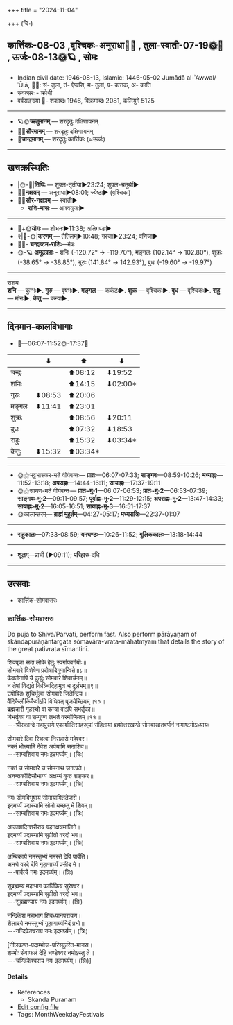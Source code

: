 +++
title = "2024-11-04"

+++
(चि॰)
## कार्त्तिकः-08-03  ,वृश्चिकः-अनूराधा🌛🌌  ,  तुला-स्वाती-07-19🌞🌌  ,  ऊर्जः-08-13🌞🪐  , सोमः
- Indian civil date: 1946-08-13, Islamic: 1446-05-02 Jumādā al-ʾAwwal/ʾŪlā, 🌌🌞: सं- तुला, तं- ऐप्पसि, म- तुलां, प- कत्तक, अ- काति
- संवत्सरः - क्रोधी
- वर्षसङ्ख्या 🌛- शकाब्दः 1946, विक्रमाब्दः 2081, कलियुगे 5125
___________________
- 🪐🌞**ऋतुमानम्** — शरदृतुः दक्षिणायनम्
- 🌌🌞**सौरमानम्** — शरदृतुः दक्षिणायनम्
- 🌛**चान्द्रमानम्** — शरदृतुः कार्त्तिकः (≈ऊर्जः)
___________________


## खचक्रस्थितिः
- |🌞-🌛|**तिथिः** — शुक्ल-तृतीया►23:24; शुक्ल-चतुर्थी►  
- 🌌🌛**नक्षत्रम्** — अनूराधा►08:01; ज्येष्ठा► (वृश्चिकः)  
- 🌌🌞**सौर-नक्षत्रम्** — स्वाती►  
  - **राशि-मासः** — आश्वयुजः► 
___________________
- 🌛+🌞**योगः** — शोभनः►11:38; अतिगण्डः►  
- २|🌛-🌞|**करणम्** — तैतिलम्►10:48; गरजा►23:24; वणिजा►  
- 🌌🌛- **चन्द्राष्टम-राशिः**—मेषः  
- 🌞-🪐 **अमूढग्रहाः** - शनिः (-120.72° → -119.70°), मङ्गलः (102.14° → 102.80°), शुक्रः (-38.65° → -38.85°), गुरुः (141.84° → 142.93°), बुधः (-19.60° → -19.97°)
___________________
राशयः  
**शनि** — कुम्भः►. **गुरु** — वृषभः►. **मङ्गल** — कर्कटः►. **शुक्र** — वृश्चिकः►. **बुध** — वृश्चिकः►. **राहु** — मीनः►. **केतु** — कन्या►. 
___________________


## दिनमान-कालविभागाः
- 🌅—06:07-11:52🌞-17:37🌇  

|      |⬇     |⬆     |⬇     |
|------|-----|-----|------|
|चन्द्रः|     |⬆08:12 |⬇19:52 |
|शनिः   |     |⬆14:15 |⬇02:00*|
|गुरुः  |⬇08:53 |⬆20:06 |     |
|मङ्गलः |⬇11:41 |⬆23:01 |     |
|शुक्रः |     |⬆08:56 |⬇20:11 |
|बुधः   |     |⬆07:32 |⬇18:53 |
|राहुः  |     |⬆15:32 |⬇03:34*|
|केतुः  |⬇15:32 |⬆03:34*|     |
___________________
- 🌞⚝भट्टभास्कर-मते वीर्यवन्तः— **प्रातः**—06:07-07:33; **साङ्गवः**—08:59-10:26; **मध्याह्नः**—11:52-13:18; **अपराह्णः**—14:44-16:11; **सायाह्नः**—17:37-19:11  
- 🌞⚝सायण-मते वीर्यवन्तः— **प्रातः-मु॰1**—06:07-06:53; **प्रातः-मु॰2**—06:53-07:39; **साङ्गवः-मु॰2**—09:11-09:57; **पूर्वाह्णः-मु॰2**—11:29-12:15; **अपराह्णः-मु॰2**—13:47-14:33; **सायाह्नः-मु॰2**—16:05-16:51; **सायाह्नः-मु॰3**—16:51-17:37  
- 🌞कालान्तरम्— **ब्राह्मं मुहूर्तम्**—04:27-05:17; **मध्यरात्रिः**—22:37-01:07  
___________________
- **राहुकालः**—07:33-08:59; **यमघण्टः**—10:26-11:52; **गुलिककालः**—13:18-14:44  
___________________
- **शूलम्**—प्राची (►09:11); **परिहारः**–दधि  
___________________

## उत्सवाः
- कार्त्तिक-सोमवासरः
### कार्त्तिक-सोमवासरः



Do puja to Shiva/Parvati, perform fast. Also perform pārāyaṇam of skāndapurāṇāntargata sōmavāra-vrata-māhatmyam that details the story of the great pativrata sīmantinī.

शिवपूजा सदा लोके हेतुः स्वर्गापवर्गयोः॥  
सोमवारे विशेषेण प्रदोषादिगुणान्विते॥८॥  
केवलेनापि ये कुर्युः सोमवारे शिवार्चनम्॥  
न तेषां विद्यते किञ्चिदिहामुत्र च दुर्लभम्॥९॥  
उपोषितः शुचिर्भूत्वा सोमवारे जितेन्द्रियः॥  
वैदिकैर्लौकिकैर्वाऽपि विधिवत् पूजयेच्छिवम्॥१०॥  
ब्रह्मचारी गृहस्थो वा कन्या वाऽपि सभर्तृका॥  
विभर्तृका वा सम्पूज्य लभते वरमीप्सितम्॥११॥  
---श्रीस्कान्दे महापुराणे एकाशीतिसाहस्र्यां संहितायां ब्रह्मोत्तरखण्डे सोमवारव्रतवर्णनं नामाष्टमोऽध्यायः  
  
सोमवारे दिवा स्थित्वा निराहारो महेश्वर।  
नक्तं भोक्ष्यामि देवेश अर्पयामि सदाशिव॥  
---साम्बशिवाय नमः इदमर्घ्यम्। (त्रिः)  
  
नक्तं च सोमवारे च सोमनाथ जगत्पते।  
अनन्तकोटिसौभाग्यं अक्षय्यं कुरु शङ्कर॥  
---साम्बशिवाय नमः इदमर्घ्यम्। (त्रिः)  
  
नमः सोमविभूषाय सोमायामिततेजसे।  
इदमर्घ्यं प्रदास्यामि सोमो यच्छतु मे शिवम्॥  
---साम्बशिवाय नमः इदमर्घ्यम्। (त्रिः)  
  
आकाशदिग्शरीराय ग्रहनक्षत्रमालिने।  
इदमर्घ्यं प्रदास्यामि सुप्रीतो वरदो भव॥  
---साम्बशिवाय नमः इदमर्घ्यम्। (त्रिः)  
  
  
अम्बिकायै नमस्तुभ्यं नमस्ते देवि पार्वति।  
अनघे वरदे देवि गृहाणार्घ्यं प्रसीद मे॥  
---पार्वत्यै नमः इदमर्घ्यम्। (त्रिः)  
  
  
सुब्रह्मण्य महाभाग कार्त्तिकेय सुरेश्वर।  
इदमर्घ्यं प्रदास्यामि सुप्रीतो वरदो भव॥  
---सुब्रह्मण्याय नमः इदमर्घ्यम्। (त्रिः)  
  
नन्दिकेश महाभाग शिवध्यानपरायण।  
शैलादये नमस्तुभ्यं गृहाणार्घ्यमिदं प्रभो॥  
---नन्दिकेश्वराय नमः इदमर्घ्यम्। (त्रिः)  
  
[नीलकण्ठ-पदाम्भोज-परिस्फुरित-मानस।  
शम्भोः सेवाफलं देहि चण्डेश्वर नमोऽस्तु ते॥  
---चण्डिकेश्वराय नमः इदमर्घ्यम्। (त्रिः)]



#### Details
- References
  - Skanda Puranam
- [Edit config file](https://github.com/jyotisham/adyatithi/blob/master/devatA/shaiva/description_only/kArttika~sOmavAsaraH.toml)
- Tags: MonthWeekdayFestivals


